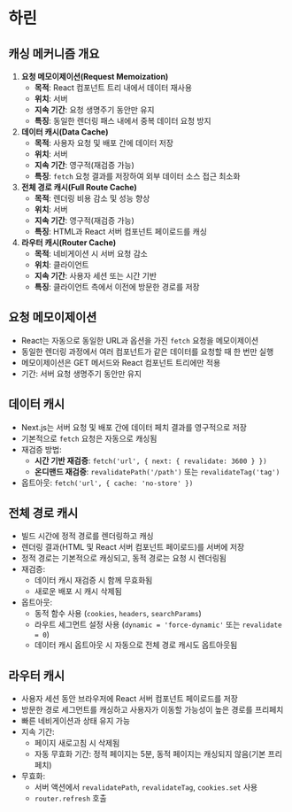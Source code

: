 # 하린

## 캐싱 메커니즘 개요

1. **요청 메모이제이션(Request Memoization)**
   - **목적**: React 컴포넌트 트리 내에서 데이터 재사용
   - **위치**: 서버
   - **지속 기간**: 요청 생명주기 동안만 유지
   - **특징**: 동일한 렌더링 패스 내에서 중복 데이터 요청 방지
2. **데이터 캐시(Data Cache)**
   - **목적**: 사용자 요청 및 배포 간에 데이터 저장
   - **위치**: 서버
   - **지속 기간**: 영구적(재검증 가능)
   - **특징**: `fetch` 요청 결과를 저장하여 외부 데이터 소스 접근 최소화
3. **전체 경로 캐시(Full Route Cache)**
   - **목적**: 렌더링 비용 감소 및 성능 향상
   - **위치**: 서버
   - **지속 기간**: 영구적(재검증 가능)
   - **특징**: HTML과 React 서버 컴포넌트 페이로드를 캐싱
4. **라우터 캐시(Router Cache)**
   - **목적**: 네비게이션 시 서버 요청 감소
   - **위치**: 클라이언트
   - **지속 기간**: 사용자 세션 또는 시간 기반
   - **특징**: 클라이언트 측에서 이전에 방문한 경로를 저장

## 요청 메모이제이션

- React는 자동으로 동일한 URL과 옵션을 가진 `fetch` 요청을 메모이제이션
- 동일한 렌더링 과정에서 여러 컴포넌트가 같은 데이터를 요청할 때 한 번만 실행
- 메모이제이션은 GET 메서드와 React 컴포넌트 트리에만 적용
- 기간: 서버 요청 생명주기 동안만 유지

## 데이터 캐시

- Next.js는 서버 요청 및 배포 간에 데이터 페치 결과를 영구적으로 저장
- 기본적으로 `fetch` 요청은 자동으로 캐싱됨
- 재검증 방법:
  - **시간 기반 재검증**: `fetch('url', { next: { revalidate: 3600 } })`
  - **온디맨드 재검증**: `revalidatePath('/path')` 또는 `revalidateTag('tag')`
- 옵트아웃: `fetch('url', { cache: 'no-store' })`

## 전체 경로 캐시

- 빌드 시간에 정적 경로를 렌더링하고 캐싱
- 렌더링 결과(HTML 및 React 서버 컴포넌트 페이로드)를 서버에 저장
- 정적 경로는 기본적으로 캐싱되고, 동적 경로는 요청 시 렌더링됨
- 재검증:
  - 데이터 캐시 재검증 시 함께 무효화됨
  - 새로운 배포 시 캐시 삭제됨
- 옵트아웃:
  - 동적 함수 사용 (`cookies`, `headers`, `searchParams`)
  - 라우트 세그먼트 설정 사용 (`dynamic = 'force-dynamic'` 또는 `revalidate = 0`)
  - 데이터 캐시 옵트아웃 시 자동으로 전체 경로 캐시도 옵트아웃됨

## 라우터 캐시

- 사용자 세션 동안 브라우저에 React 서버 컴포넌트 페이로드를 저장
- 방문한 경로 세그먼트를 캐싱하고 사용자가 이동할 가능성이 높은 경로를 프리페치
- 빠른 네비게이션과 상태 유지 가능
- 지속 기간:
  - 페이지 새로고침 시 삭제됨
  - 자동 무효화 기간: 정적 페이지는 5분, 동적 페이지는 캐싱되지 않음(기본 프리페치)
- 무효화:
  - 서버 액션에서 `revalidatePath`, `revalidateTag`, `cookies.set` 사용
  - `router.refresh` 호출
